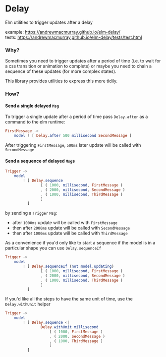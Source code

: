 # Delay

Elm utilities to trigger updates after a delay

example: https://andrewmacmurray.github.io/elm-delay/  
tests: https://andrewmacmurray.github.io/elm-delay/tests/test.html

### Why?

Sometimes you need to trigger updates after a period of time (i.e. to wait for a css transition or animation to complete) or maybe you need to chain a sequence of these updates (for more complex states).

This library provides utilities to express this more tidily.

### How?

#### Send a single delayed `Msg`

To trigger a single update after a period of time pass `Delay.after` as a command to the elm runtime:

```elm
FirstMessage ->
    model ! [ Delay.after 500 millisecond SecondMessage ]
```

After triggering `FirstMessage`, `500ms` later update will be called with `SecondMessage`

#### Send a sequence of delayed `Msg`s

```elm
Trigger ->
    model
        ! [ Delay.sequence
                [ ( 1000, millisecond, FirstMessage )
                , ( 2000, millisecond, SecondMessage )
                , ( 1000, millisecond, ThirdMessage )
                ]
          ]
```

by sending a `Trigger` `Msg`:

+ after `1000ms` update will be called with `FirstMessage`
+ then after `2000ms` update will be called with `SecondMessage`
+ then after `1000ms` update will be called with `ThirdMessage`


As a convenience if you'd only like to start a sequence if the model is in a particular shape you can use `Delay.sequenceIf`

```elm
Trigger ->
    model
        ! [ Delay.sequenceIf (not model.updating)
                [ ( 1000, millisecond, FirstMessage )
                , ( 2000, millisecond, SecondMessage )
                , ( 1000, millisecond, ThirdMessage )
                ]
          ]
```

If you'd like all the steps to have the same unit of time, use the `Delay.withUnit` helper

```elm
Trigger ->
    model
        ! [ Delay.sequence <|
                Delay.withUnit millisecond
                    [ ( 1000, FirstMessage )
                    , ( 2000, SecondMessage )
                    , ( 1000, ThirdMessage )
                    ]
          ]
```
